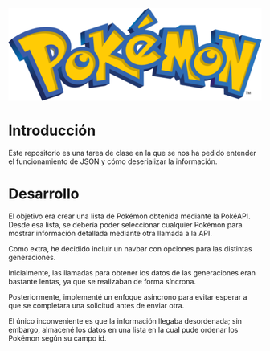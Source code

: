 ![Logotipo de Pokemon](pokemon_readme.png)

# Introducción

Este repositorio es una tarea de clase en la que se nos ha pedido entender el funcionamiento de JSON y cómo deserializar la información.

# Desarrollo

El objetivo era crear una lista de Pokémon obtenida mediante la PokéAPI. Desde esa lista, se debería poder seleccionar cualquier Pokémon para mostrar información detallada mediante otra llamada a la API.

Como extra, he decidido incluir un navbar con opciones para las distintas generaciones.

Inicialmente, las llamadas para obtener los datos de las generaciones eran bastante lentas, ya que se realizaban de forma síncrona.

Posteriormente, implementé un enfoque asíncrono para evitar esperar a que se completara una solicitud antes de enviar otra.

El único inconveniente es que la información llegaba desordenada; sin embargo, almacené los datos en una lista en la cual pude ordenar los Pokémon según su campo id.
